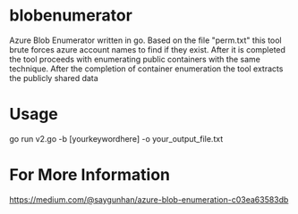 # blobenumerator
Azure Blob Enumerator written in go. Based on the file "perm.txt" this tool brute forces azure account names to find if they exist. After it is completed the tool proceeds with enumerating public containers with the same technique. After the completion of container enumeration the tool extracts the publicly shared data
# Usage
go run v2.go -b [yourkeywordhere] -o your_output_file.txt <sacript>
# For More Information
https://medium.com/@saygunhan/azure-blob-enumeration-c03ea63583db
